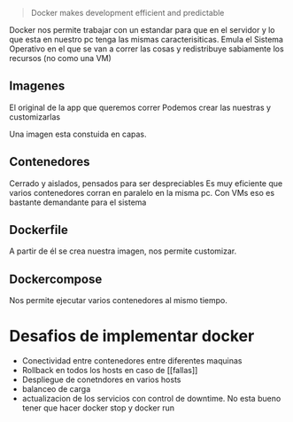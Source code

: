 > Docker makes development efficient and predictable

Docker nos permite trabajar con un estandar para que en el servidor y lo que esta en nuestro pc tenga las mismas caracterisiticas. 
Emula el Sistema Operativo en el que se van a correr las cosas y redistribuye sabiamente los recursos (no como una VM)

## Imagenes 
El original de la app que queremos correr
Podemos crear las nuestras y customizarlas

Una imagen esta constuida en capas.
## Contenedores
Cerrado y aislados, pensados para ser despreciables
Es muy eficiente que varios contenedores corran en paralelo en la misma pc. Con VMs eso es bastante demandante para el sistema

## Dockerfile
A partir de él se crea nuestra imagen, nos permite customizar.

## Dockercompose
Nos permite ejecutar varios contenedores al mismo tiempo.


# Desafios de implementar docker 
- Conectividad entre contenedores entre diferentes maquinas
- Rollback en todos los hosts en caso de [[fallas]] 
- Despliegue de conetndores en varios hosts 
- balanceo de carga 
- actualizacion de los servicios con control de downtime. No esta bueno tener que hacer docker stop y docker run 